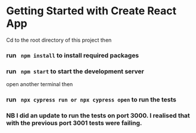 # Getting Started with Create React App




Cd to the root directory of this project then 
### run ` npm install` to install required packages 
### run ` npm start`  to start the development server

open another terminal then
### run ` npx cypress run or npx cypress open`  to run the tests


### NB I did an update to run the tests on port 3000. I realised that with the previous port 3001 tests  were failing.
